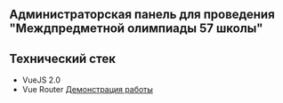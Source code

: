 ## Администраторская панель для проведения "Междпредметной олимпиады 57 школы"

## **Технический стек**
- VueJS 2.0
- Vue Router
[Демонстрация работы](https://admin.is57.ru/)
